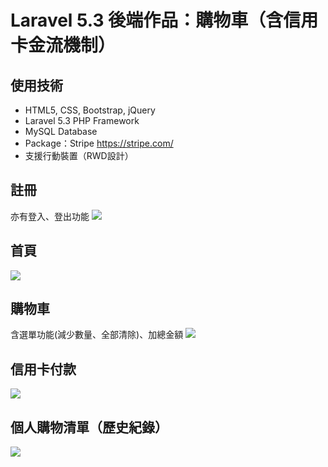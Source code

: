 # Laravel 5.3 後端作品：購物車（含信用卡金流機制）

## 使用技術
* HTML5, CSS, Bootstrap, jQuery
* Laravel 5.3 PHP Framework
* MySQL Database
* Package：Stripe
https://stripe.com/
* 支援行動裝置（RWD設計）

## 註冊
亦有登入、登出功能
![](https://github.com/cora-chou/cora-chou.github.io/blob/master/img/Laravel-ShoppingCart/signup.png)

## 首頁
![](https://github.com/cora-chou/cora-chou.github.io/blob/master/img/Laravel-ShoppingCart/index.png)

## 購物車
含選單功能(減少數量、全部清除)、加總金額
![](https://github.com/cora-chou/cora-chou.github.io/blob/master/img/Laravel-ShoppingCart/shopping-cart.png)

## 信用卡付款
![](https://github.com/cora-chou/cora-chou.github.io/blob/master/img/Laravel-ShoppingCart/checkout.png)

## 個人購物清單（歷史紀錄）
![](https://github.com/cora-chou/cora-chou.github.io/blob/master/img/Laravel-ShoppingCart/profile.png)
